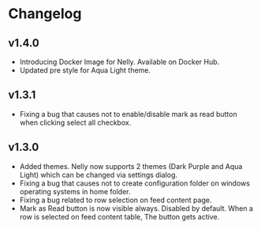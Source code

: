 # Changelog

## v1.4.0
* Introducing Docker Image for Nelly. Available on Docker Hub.
* Updated pre style for Aqua Light theme.

## v1.3.1
* Fixing a bug that causes not to enable/disable mark as read button when clicking select all checkbox.

## v1.3.0
* Added themes. Nelly now supports 2 themes (Dark Purple and Aqua Light) which can be changed via settings dialog.
* Fixing a bug that causes not to create configuration folder on windows operating systems in home folder. 
* Fixing a bug related to row selection on feed content page.
* Mark as Read button is now visible always. Disabled by default. When a row is selected on feed content table, The button gets active.